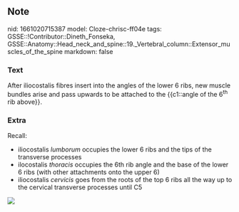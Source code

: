 ## Note
nid: 1661020715387
model: Cloze-chrisc-ff04e
tags: GSSE::!Contributor::Dineth_Fonseka, GSSE::Anatomy::Head_neck_and_spine::19._Vertebral_column::Extensor_muscles_of_the_spine
markdown: false

### Text
<div>
  After iliocostalis fibres insert into the angles of the lower 6
  ribs, new muscle bundles arise and pass upwards to be attached to
  the {{c1::angle of the 6<sup>th</sup> rib above}}.
</div>

### Extra
<div>
  Recall:
</div>
<div>
  <ul>
    <li>iliocostalis <i>lumborum</i> occupies the lower 6 ribs and
    the tips of the transverse processes
    <li>ilocostalis <i>thoracis</i> occupies the 6th rib angle and
    the base of the lower 6 ribs (with other attachments onto the
    upper 6)
    <li>iliocostalis <i>cervicis</i> goes from the roots of the top
    6 ribs all the way up to the cervical transverse processes
    until C5
  </ul>
</div><img src="7c004_f103f.jpg">
